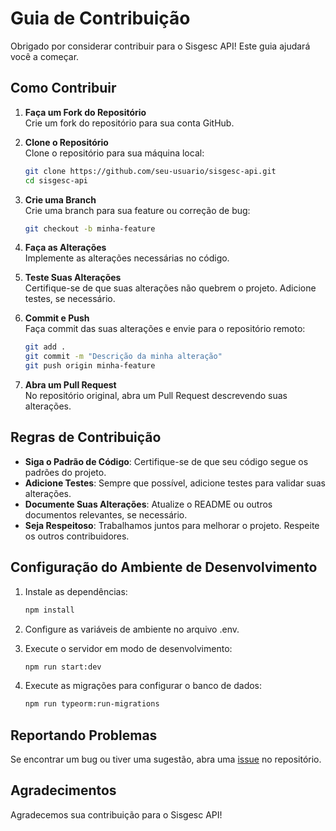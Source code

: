 # Guia de Contribuição

Obrigado por considerar contribuir para o Sisgesc API! Este guia ajudará você a começar.

## Como Contribuir

1. **Faça um Fork do Repositório**  
   Crie um fork do repositório para sua conta GitHub.

2. **Clone o Repositório**  
   Clone o repositório para sua máquina local:

   ```bash
   git clone https://github.com/seu-usuario/sisgesc-api.git
   cd sisgesc-api
   ```

3. **Crie uma Branch**  
   Crie uma branch para sua feature ou correção de bug:

   ```bash
   git checkout -b minha-feature
   ```

4. **Faça as Alterações**  
   Implemente as alterações necessárias no código.

5. **Teste Suas Alterações**  
   Certifique-se de que suas alterações não quebrem o projeto. Adicione testes, se necessário.

6. **Commit e Push**  
   Faça commit das suas alterações e envie para o repositório remoto:

   ```bash
   git add .
   git commit -m "Descrição da minha alteração"
   git push origin minha-feature
   ```

7. **Abra um Pull Request**  
   No repositório original, abra um Pull Request descrevendo suas alterações.

## Regras de Contribuição

- **Siga o Padrão de Código**: Certifique-se de que seu código segue os padrões do projeto.
- **Adicione Testes**: Sempre que possível, adicione testes para validar suas alterações.
- **Documente Suas Alterações**: Atualize o README ou outros documentos relevantes, se necessário.
- **Seja Respeitoso**: Trabalhamos juntos para melhorar o projeto. Respeite os outros contribuidores.

## Configuração do Ambiente de Desenvolvimento

1. Instale as dependências:

   ```bash
   npm install
   ```

2. Configure as variáveis de ambiente no arquivo .env.

3. Execute o servidor em modo de desenvolvimento:

   ```bash
   npm run start:dev
   ```

4. Execute as migrações para configurar o banco de dados:

   ```bash
   npm run typeorm:run-migrations
   ```

## Reportando Problemas

Se encontrar um bug ou tiver uma sugestão, abra uma [issue](https://github.com/dejardim/sisgesc-api/issues) no repositório.

## Agradecimentos

Agradecemos sua contribuição para o Sisgesc API!
